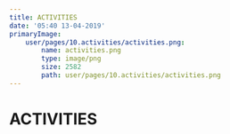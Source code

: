 ```yaml
---
title: ACTIVITIES
date: '05:40 13-04-2019'
primaryImage:
    user/pages/10.activities/activities.png:
        name: activities.png
        type: image/png
        size: 2582
        path: user/pages/10.activities/activities.png
---
```


# ACTIVITIES
